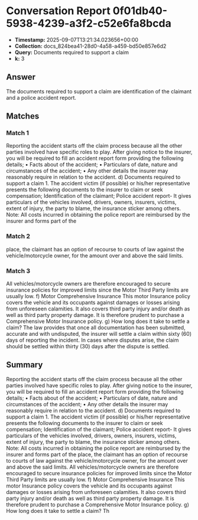 # Conversation Report 0f01db40-5938-4239-a3f2-c52e6fa8bcda
- **Timestamp:** 2025-09-07T13:21:34.023656+00:00
- **Collection:** docs_824bea41-28d0-4a58-a459-bd50e857e6d2
- **Query:** Documents required to support a claim
- **k:** 3

## Answer
The documents required to support a claim are identification of the claimant and a police accident report.

## Matches
### Match 1
Reporting the accident starts off the claim process because all the other parties involved have specific roles to play. After giving notice to the insurer, you will be required to fill an accident report form providing the following details; • Facts about of the accident; • Particulars of date, nature and circumstances of the accident; • Any other details the insurer may reasonably require in relation to the accident. d) Documents required to support a claim 1. The accident victim (if possible) or his/her representative presents the following documents to the insurer to claim or seek compensation; Identification of the claimant; Police accident report- It gives particulars of the vehicles involved, drivers, owners, insurers, victims, extent of injury, the party to blame, the insurance sticker among others. Note: All costs incurred in obtaining the police report are reimbursed by the insurer and forms part of the

### Match 2
place, the claimant has an option of recourse to courts of law against the vehicle/motorcycle owner, for the amount over and above the said limits.

### Match 3
All vehicles/motorcycle owners are therefore encouraged to secure insurance policies for improved limits since the Motor Third Party limits are usually low. f) Motor Comprehensive Insurance This motor Insurance policy covers the vehicle and its occupants against damages or losses arising from unforeseen calamities. It also covers third party injury and/or death as well as third party property damage. It is therefore prudent to purchase a Comprehensive Motor Insurance policy. g) How long does it take to settle a claim? The law provides that once all documentation has been submitted, accurate and with undisputed, the insurer will settle a claim within sixty (60) days of reporting the incident. In cases where disputes arise, the claim should be settled within thirty (30) days after the dispute is settled.

## Summary
Reporting the accident starts off the claim process because all the other parties involved have specific roles to play. After giving notice to the insurer, you will be required to fill an accident report form providing the following details; • Facts about of the accident; • Particulars of date, nature and circumstances of the accident; • Any other details the insurer may reasonably require in relation to the accident. d) Documents required to support a claim 1. The accident victim (if possible) or his/her representative presents the following documents to the insurer to claim or seek compensation; Identification of the claimant; Police accident report- It gives particulars of the vehicles involved, drivers, owners, insurers, victims, extent of injury, the party to blame, the insurance sticker among others. Note: All costs incurred in obtaining the police report are reimbursed by the insurer and forms part of the place, the claimant has an option of recourse to courts of law against the vehicle/motorcycle owner, for the amount over and above the said limits. All vehicles/motorcycle owners are therefore encouraged to secure insurance policies for improved limits since the Motor Third Party limits are usually low. f) Motor Comprehensive Insurance This motor Insurance policy covers the vehicle and its occupants against damages or losses arising from unforeseen calamities. It also covers third party injury and/or death as well as third party property damage. It is therefore prudent to purchase a Comprehensive Motor Insurance policy. g) How long does it take to settle a claim? Th